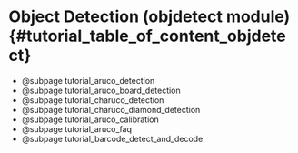 Object Detection (objdetect module) {#tutorial_table_of_content_objdetect}
==========================================================

-   @subpage tutorial_aruco_detection
-   @subpage tutorial_aruco_board_detection
-   @subpage tutorial_charuco_detection
-   @subpage tutorial_charuco_diamond_detection
-   @subpage tutorial_aruco_calibration
-   @subpage tutorial_aruco_faq
-   @subpage tutorial_barcode_detect_and_decode
